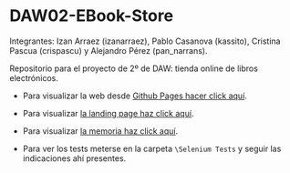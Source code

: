 # DAW02-EBook-Store

Integrantes: Izan Arraez (izanarraez), Pablo Casanova (kassito), Cristina Pascua (crispascu) y Alejandro Pérez (pan_narrans).

Repositorio para el proyecto de 2º de DAW: tienda online de libros electrónicos.

- Para visualizar la web desde [Github Pages hacer click aquí](https://pan-narrans.github.io/DAW02-EBook-Store/).

- Para visualizar [la landing page haz click aquí](https://pan-narrans.github.io/DAW02-EBook-Store/landing.html).

- Para visualizar [la memoria haz click aquí](./Memoria/).

- Para ver los tests meterse en la carpeta `\Selenium Tests` y seguir las indicaciones ahí presentes.
